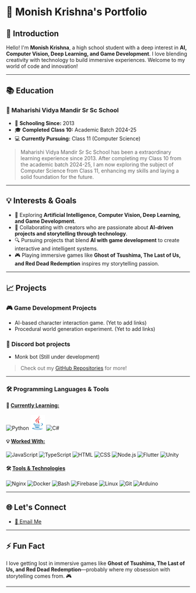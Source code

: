 # 💼 Monish Krishna's Portfolio

## 🌟 Introduction
Hello! I'm **Monish Krishna**, a high school student with a deep interest in **AI, Computer Vision, Deep Learning, and Game Development**. I love blending creativity with technology to build immersive experiences. Welcome to my world of code and innovation!

---

## 📚 Education

### 🏫 Maharishi Vidya Mandir Sr Sc School  
- 📍 **Schooling Since:** 2013  
- 🎓 **Completed Class 10:** Academic Batch 2024-25  
- 💻 **Currently Pursuing:** Class 11 (Computer Science)  

> Maharishi Vidya Mandir Sr Sc School has been a extraordinary learning experience since 2013. After completing my Class 10 from the academic batch 2024-25, I am now exploring the subject of Computer Science from Class 11, enhancing my skills and laying a solid foundation for the future.  

---

## 💡 Interests & Goals

- 🧠 Exploring **Artificial Intelligence, Computer Vision, Deep Learning, and Game Development**.
- 🌌 Collaborating with creators who are passionate about **AI-driven projects and storytelling through technology**.
- 🔍 Pursuing projects that blend **AI with game development** to create interactive and intelligent systems.
- 🎮 Playing immersive games like **Ghost of Tsushima, The Last of Us, and Red Dead Redemption** inspires my storytelling passion.

---

## 📈 Projects

### 🎮 Game Development Projects
- AI-based character interaction game. (Yet to add links)
- Procedural world generation experiment. (Yet to add links)

### 🤖 Discord bot projects
- Monk bot (Still under development)

> Check out my [GitHub Repositories](https://github.com/MonishKrishna2009) for more!

--- 

### 🛠️ Programming Languages & Tools

#### 🌱 <ins>Currently Learning:</ins>
<div align="left">
  <img src="https://cdn.jsdelivr.net/gh/devicons/devicon/icons/python/python-original.svg" height="40" alt="Python"/> 
  <img src="https://raw.githubusercontent.com/devicons/devicon/6910f0503efdd315c8f9b858234310c06e04d9c0/icons/java/java-original.svg" height="40" alt="Java"/>
  <img src="https://cdn.jsdelivr.net/gh/devicons/devicon/icons/csharp/csharp-original.svg" height="40" alt="C#"/>
</div>

#### 💡 <ins>Worked With:</ins>
<div align="left">
  <!-- Languages & Frameworks -->
  <img src="https://cdn.jsdelivr.net/gh/devicons/devicon/icons/javascript/javascript-original.svg" height="40" alt="JavaScript"/>
  <img src="https://cdn.jsdelivr.net/gh/devicons/devicon/icons/typescript/typescript-original.svg" height="40" alt="TypeScript"/>
  <img src="https://cdn.jsdelivr.net/gh/devicons/devicon/icons/html5/html5-original.svg" height="40" alt="HTML"/>
  <img src="https://cdn.jsdelivr.net/gh/devicons/devicon/icons/css3/css3-original.svg" height="40" alt="CSS"/>
  <img src="https://cdn.jsdelivr.net/gh/devicons/devicon/icons/nodejs/nodejs-original.svg" height="40" alt="Node.js"/>
  <img src="https://cdn.jsdelivr.net/gh/devicons/devicon/icons/flutter/flutter-original.svg" height="40" alt="Flutter"/>
  <img src="https://cdn.jsdelivr.net/gh/devicons/devicon/icons/unity/unity-original.svg" height="40" alt="Unity"/>
</div>

#### 🛠️ <ins>Tools & Technologies</ins>
<div align="left">
  <!-- Tools & Technologies -->
  <img src="https://cdn.jsdelivr.net/gh/devicons/devicon/icons/nginx/nginx-original.svg" height="40" alt="Nginx"/>
  <img src="https://cdn.jsdelivr.net/gh/devicons/devicon/icons/docker/docker-original.svg" height="40" alt="Docker"/>
  <img src="https://cdn.jsdelivr.net/gh/devicons/devicon/icons/bash/bash-original.svg" height="40" alt="Bash"/>
  <img src="https://cdn.jsdelivr.net/gh/devicons/devicon/icons/firebase/firebase-plain.svg" height="40" alt="Firebase"/>
  <img src="https://cdn.jsdelivr.net/gh/devicons/devicon/icons/linux/linux-original.svg" height="40" alt="Linux"/>
  <img src="https://cdn.jsdelivr.net/gh/devicons/devicon/icons/git/git-original.svg" height="40" alt="Git"/>
  <img src="https://cdn.jsdelivr.net/gh/devicons/devicon/icons/arduino/arduino-original.svg" height="40" alt="Arduino"/>
</div>

---
## 🌐 Let's Connect

- [📧 Email Me](monishkrishna951@gmail.com)

---


## ⚡ Fun Fact
I love getting lost in immersive games like **Ghost of Tsushima, The Last of Us, and Red Dead Redemption**—probably where my obsession with storytelling comes from. 🎮  

---

